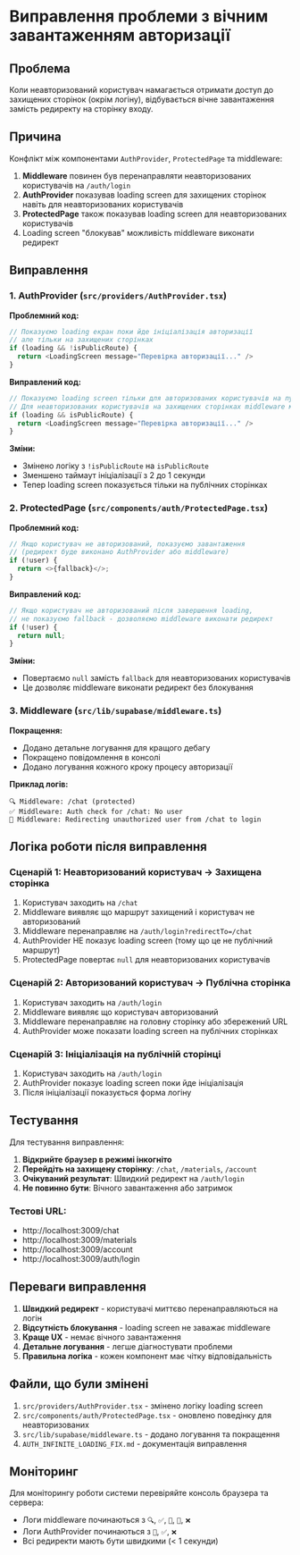# Виправлення проблеми з вічним завантаженням авторизації

## Проблема
Коли неавторизований користувач намагається отримати доступ до захищених сторінок (окрім логіну), відбувається вічне завантаження замість редиректу на сторінку входу.

## Причина
Конфлікт між компонентами `AuthProvider`, `ProtectedPage` та middleware:

1. **Middleware** повинен був перенаправляти неавторизованих користувачів на `/auth/login`
2. **AuthProvider** показував loading screen для захищених сторінок навіть для неавторизованих користувачів
3. **ProtectedPage** також показував loading screen для неавторизованих користувачів
4. Loading screen "блокував" можливість middleware виконати редирект

## Виправлення

### 1. AuthProvider (`src/providers/AuthProvider.tsx`)

**Проблемний код:**
```typescript
// Показуємо loading екран поки йде ініціалізація авторизації
// але тільки на захищених сторінках
if (loading && !isPublicRoute) {
  return <LoadingScreen message="Перевірка авторизації..." />
}
```

**Виправлений код:**
```typescript
// Показуємо loading screen тільки для авторизованих користувачів на публічних сторінках
// Для неавторизованих користувачів на захищених сторінках middleware має виконати редирект
if (loading && isPublicRoute) {
  return <LoadingScreen message="Перевірка авторизації..." />
}
```

**Зміни:**
- Змінено логіку з `!isPublicRoute` на `isPublicRoute`
- Зменшено таймаут ініціалізації з 2 до 1 секунди
- Тепер loading screen показується тільки на публічних сторінках

### 2. ProtectedPage (`src/components/auth/ProtectedPage.tsx`)

**Проблемний код:**
```typescript
// Якщо користувач не авторизований, показуємо завантаження
// (редирект буде виконано AuthProvider або middleware)
if (!user) {
  return <>{fallback}</>;
}
```

**Виправлений код:**
```typescript
// Якщо користувач не авторизований після завершення loading,
// не показуємо fallback - дозволяємо middleware виконати редирект
if (!user) {
  return null;
}
```

**Зміни:**
- Повертаємо `null` замість `fallback` для неавторизованих користувачів
- Це дозволяє middleware виконати редирект без блокування

### 3. Middleware (`src/lib/supabase/middleware.ts`)

**Покращення:**
- Додано детальне логування для кращого дебагу
- Покращено повідомлення в консолі
- Додано логування кожного кроку процесу авторизації

**Приклад логів:**
```
🔍 Middleware: /chat (protected)
✅ Middleware: Auth check for /chat: No user
🔄 Middleware: Redirecting unauthorized user from /chat to login
```

## Логіка роботи після виправлення

### Сценарій 1: Неавторизований користувач → Захищена сторінка
1. Користувач заходить на `/chat`
2. Middleware виявляє що маршрут захищений і користувач не авторизований
3. Middleware перенаправляє на `/auth/login?redirectTo=/chat`
4. AuthProvider НЕ показує loading screen (тому що це не публічний маршрут)
5. ProtectedPage повертає `null` для неавторизованих користувачів

### Сценарій 2: Авторизований користувач → Публічна сторінка
1. Користувач заходить на `/auth/login`
2. Middleware виявляє що користувач авторизований
3. Middleware перенаправляє на головну сторінку або збережений URL
4. AuthProvider може показати loading screen на публічних сторінках

### Сценарій 3: Ініціалізація на публічній сторінці
1. Користувач заходить на `/auth/login`
2. AuthProvider показує loading screen поки йде ініціалізація
3. Після ініціалізації показується форма логіну

## Тестування

Для тестування виправлення:

1. **Відкрийте браузер в режимі інкогніто**
2. **Перейдіть на захищену сторінку**: `/chat`, `/materials`, `/account`
3. **Очікуваний результат**: Швидкий редирект на `/auth/login`
4. **Не повинно бути**: Вічного завантаження або затримок

### Тестові URL:
- http://localhost:3009/chat
- http://localhost:3009/materials  
- http://localhost:3009/account
- http://localhost:3009/auth/login

## Переваги виправлення

1. **Швидкий редирект** - користувачі миттєво перенаправляються на логін
2. **Відсутність блокування** - loading screen не заважає middleware
3. **Краще UX** - немає вічного завантаження
4. **Детальне логування** - легше діагностувати проблеми
5. **Правильна логіка** - кожен компонент має чітку відповідальність

## Файли, що були змінені

1. `src/providers/AuthProvider.tsx` - змінено логіку loading screen
2. `src/components/auth/ProtectedPage.tsx` - оновлено поведінку для неавторизованих
3. `src/lib/supabase/middleware.ts` - додано логування та покращення
4. `AUTH_INFINITE_LOADING_FIX.md` - документація виправлення

## Моніторинг

Для моніторингу роботи системи перевіряйте консоль браузера та сервера:
- Логи middleware починаються з `🔍`, `✅`, `🔄`, `🎯`, `❌`
- Логи AuthProvider починаються з `🔄`, `✅`, `❌`
- Всі редиректи мають бути швидкими (< 1 секунди) 